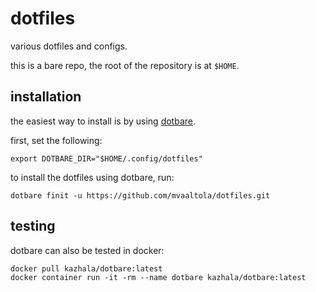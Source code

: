 # dotfiles

various dotfiles and configs.

this is a bare repo, the root of the repository is at `$HOME`.

## installation

the easiest way to install is by using [dotbare](https://github.com/kazhala/dotbare).

first, set the following:
```
export DOTBARE_DIR="$HOME/.config/dotfiles"
```

to install the dotfiles using dotbare, run:
```
dotbare finit -u https://github.com/mvaaltola/dotfiles.git
```

## testing

dotbare can also be tested in docker:
```
docker pull kazhala/dotbare:latest
docker container run -it -rm --name dotbare kazhala/dotbare:latest
```
